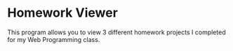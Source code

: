 # Homework Viewer
This program allows you to view 3 different homework projects I completed for my Web Programming class.

